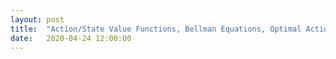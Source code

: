 ```yaml
---
layout: post
title:  "Action/State Value Functions, Bellman Equations, Optimal Action/State Value Functions - Deep Reinforcement Learning Series"
date:   2020-04-24 12:00:00
---
```


